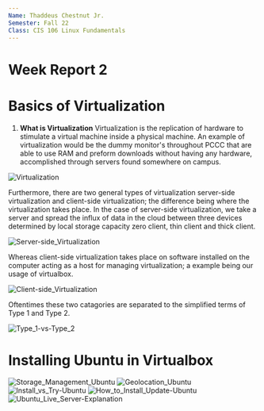 ```yaml
--- 
Name: Thaddeus Chestnut Jr.
Semester: Fall 22
Class: CIS 106 Linux Fundamentals 
---
```


# Week Report 2

# Basics of Virtualization

1. **What is Virtualization**
Virtualization is the replication of hardware to stimulate a virtual machine inside a physical machine. An example of virtualization would be the dummy monitor's throughout PCCC that are able to use RAM and preform downloads without having any hardware, accomplished through servers found somewhere on campus.

![Virtualization](Virtualization.png)

Furthermore, there are two general types of virtualization server-side virtualization and client-side virtualization; the difference being where the virtualization takes place. In the case of server-side virtualization, we take a server and spread the influx of data in the cloud between three devices determined by local storage capacity zero client, thin client and thick client. 

![Server-side_Virtualization](Server-Side-Virtualization.png)

Whereas client-side virtualization takes place on software installed on the computer acting as a host for managing virtualization; a example being our usage of virtualbox.

![Client-side_Virtualization](Client-Server-Virtualization.png)

Oftentimes these two catagories are separated to the simplified terms of Type 1 and Type 2.

![Type_1-vs-Type_2](Type-1_vs_Type-2.png)


# Installing Ubuntu in Virtualbox
![Storage_Management_Ubuntu](Storage_Control_Ubuntu.png)
![Geolocation_Ubuntu](Where_Are_You_Ubuntu.png)
![Install_vs_Try-Ubuntu](Install-vs-Try_Ubuntu.png)
![How_to_Install_Update-Ubuntu](Install_Update_Ubuntu.png)
![Ubuntu_Live_Server-Explanation](Live_Server_Explanation.png)


